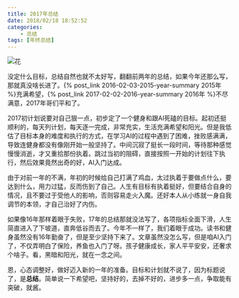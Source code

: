 ```yaml
---
title: 2017年总结
date: 2018/02/18 18:52:52
categories:
    - 总结
tags: [年终总结]
---
```


![花](http://venson-blog-images.oss-cn-beijing.aliyuncs.com/2018-02-18-2017-year-summary/270064-112f3fe3405f1c9d.jpg)

没定什么目标，总结自然也就不太好写，翻翻前两年的总结，如果今年还那么写，那就真没啥长进了。{% post_link 2016-02-03-2015-year-summary 2015年 %}充满希望，{% post_link 2017-02-02-2016-year-summary 2016年 %}不尽满意，2017年哥们平和了。

2017初计划说要对自己狠一点，初步定了一个健身和跟AI死磕的目标。起初还挺顺利的，每天列计划，每天逐一完成，非常充实，生活充满希望和阳光。但是我低估了目标本身的难度和执行的方式，在学习AI的过程中遇到了困难，挫败感满满，导致连健身都没有像刚开始一般坚持了。中间沉寂了挺长一段时间，等待那种感觉慢慢消逝，才又重拾那份执着。跳过当初的阻碍，直接按照一开始的计划往下执行，然后效果竟然出奇的好，AI入门达成。

由于对前一年的不满，年初的时候给自己打满了鸡血，太过执着于要做点什么，要达到什么，用力过猛，反而伤到了自己。人生有目标有执着挺好，但要结合自身的情况，且不要过于受他人的影响，否则容易走火入魔。还好本人从小练就一身自我调节的本领，才自己治好了内伤。

如果像16年那样着眼于失败，17年的总结那就没法写了，各项指标全面下滑，人生简直进入了下坡道，直奔低谷而去了。今年不一样了，我们着眼于成功。读书和健身虽然没有16年勤奋了，但是至少坚持下来了。文章虽然没怎么写，但是咱AI入门了，不仅弄明白了保险，养鱼也入门了呀。孩子健康成长，家人平平安安，还奢求个啥子。看，黑暗和阳光，就在一念之间。

恩，心态调整好，做好迈入新的一年的准备。目标和计划就不说了，因为标题说了，是**总结**。简单说一下希望吧，坚持好的，去掉不好的，进步多一点，争取能有突破，就酱。
